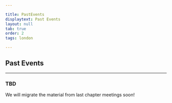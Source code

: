 ```yaml
---

title: PastEvents
displaytext: Past Events
layout: null
tab: true
order: 2
tags: london

---
```


## Past Events

<hr>

### TBD
We will migrate the material from last chapter meetings soon!
